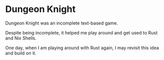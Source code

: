 # Dungeon Knight

Dungeon Knight was an incomplete text-based game.

Despite being incomplete, it helped me play around and get used to Rust and Nix Shells.

One day, when I am playing around with Rust again, I may revisit this idea and build on it.
